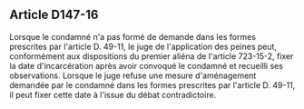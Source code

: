 Article D147-16
----
Lorsque le condamné n'a pas formé de demande dans les formes prescrites par
l'article D. 49-11, le juge de l'application des peines peut, conformément aux
dispositions du premier aliéna de l'article 723-15-2, fixer la date
d'incarcération après avoir convoqué le condamné et recueilli ses observations.
Lorsque le juge refuse une mesure d'aménagement demandée par le condamné dans
les formes prescrites par l'article D. 49-11, il peut fixer cette date à l'issue
du débat contradictoire.
